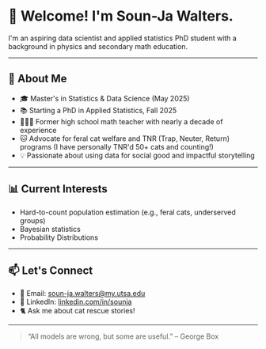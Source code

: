 # 👋 Welcome! I'm Soun-Ja Walters.

I'm an aspiring data scientist and applied statistics PhD student with a background in physics and secondary math education. 

---

## 🧠 About Me

- 🎓 Master's in Statistics & Data Science (May 2025)
- 📚 Starting a PhD in Applied Statistics, Fall 2025
- 👩🏽‍🏫 Former high school math teacher with nearly a decade of experience
- 🐱 Advocate for feral cat welfare and TNR (Trap, Neuter, Return) programs (I have personally TNR'd 50+ cats and counting!)
- 💡 Passionate about using data for social good and impactful storytelling

---

## 📊 Current Interests

- Hard-to-count population estimation (e.g., feral cats, underserved groups)
- Bayesian statistics
- Probability Distributions

---

## 📫 Let's Connect

- 📧 Email: soun-ja.walters@my.utsa.edu
- 💼 LinkedIn: [linkedin.com/in/sounja](https://www.linkedin.com/in/soun-ja-walters/)
- 🐈 Ask me about cat rescue stories!

---

> “All models are wrong, but some are useful.” – George Box


